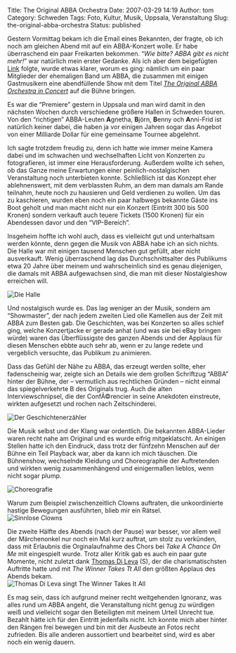 Title: The Original ABBA Orchestra
Date: 2007-03-29 14:19
Author: tom
Category: Schweden
Tags: Foto, Kultur, Musik, Uppsala, Veranstaltung
Slug: the-original-abba-orchestra
Status: published

Gestern Vormittag bekam ich die Email eines Bekannten, der fragte, ob
ich noch am gleichen Abend mit auf ein ABBA-Konzert wolle. Er habe
überraschend ein paar Freikarten bekommen. “*Wie bitte? ABBA gibt es
nicht mehr!*” war natürlich mein erster Gedanke. Als ich aber dem
beigefügten [Link](http://www.fyrishov.se/html/evenemang.html) folgte,
wurde etwas klarer, worum es ging: nämlich um ein paar Mitglieder der
ehemaligen Band um ABBA, die zusammen mit einigen Gastmusikern eine
abendfüllende Show mit dem Titel [*The Original ABBA Orchestra in
Concert*](http://www.abbaorchestra.se/) auf die Bühne bringen.

Es war die “Premiere” gestern in Uppsala und man wird damit in den
nächsten Wochen durch verschiedene größere Hallen in Schweden touren.
Von den “richtigen” ABBA-Leuten **A**gnetha, **B**jörn, **B**enny och
**A**nni-Frid ist natürlich keiner dabei, die haben ja vor einigen
Jahren sogar das Angebot von einer Milliarde Dollar für eine gemeinsame
Tournee abgelehnt.

Ich sagte trotzdem freudig zu, <!--more-->denn ich hatte wie immer meine
Kamera dabei und im schwachen und wechselhaften Licht von Konzerten zu
fotografieren, ist immer eine Herausforderung. Außerdem wollte ich
sehen, ob das Ganze meine Erwartungen einer peinlich-nostalgischen
Veranstaltung noch unterbieten konnte. Schließlich ist das Konzept eher
ablehnenswert, mit dem verblassten Ruhm, an dem man damals am Rande
teilnahm, heute noch zu hausieren und Geld verdienen zu wollen. Um das
zu kaschieren, wurden eben noch ein paar halbwegs bekannte Gäste ins
Boot geholt und man macht nicht nur ein Konzert (Eintritt 300 bis 500
Kronen) sondern verkauft auch teuere Tickets (1500 Kronen) für ein
Abendessen davor und den “VIP-Bereich”.

Insgeheim hoffte ich wohl auch, dass es vielleicht gut und unterhaltsam
werden könnte, denn gegen die Musik von ABBA habe ich an sich nichts.
Die Halle war mit einigen tausend Menschen gut gefüllt, aber nicht
ausverkauft. Wenig überraschend lag das Durchschnittsalter des Publikums
etwa 20 Jahre über meinem und wahrscheinlich sind es genau diejenigen,
die damals mit ABBA aufgewachsen sind, die man mit dieser Nostalgieshow
erreichen will.

![Die Halle](http://www.fiket.de/pic/abbaorch2.jpg "Die Halle")

Und nostalgisch wurde es. Das lag weniger an der Musik, sondern am
“Showmaster”, der nach jedem zweiten Lied olle Kamellen aus der Zeit mit
ABBA zum Besten gab. Die Geschichten, was bei Konzerten so alles schief
ging, welche Konzertjacke er gerade anhat (und was sie bei eBay bringen
würde) waren das Überflüssigste des ganzen Abends und der Applaus für
diesen Menschen ebbte auch sehr ab, wenn er zu lange redete und
vergeblich versuchte, das Publikum zu animieren.

Dass das Gefühl der Nähe zu ABBA, das erzeugt werden sollte, eher
fadenscheinig war, zeigte sich an Details wie dem großen Schriftzug
“ABBA” hinter der Bühne, der – vermutlich aus rechtlichen Gründen –
nicht einmal das spiegelverkehrte B des Originals trug. Auch die alten
Interviewschnipsel, die der ConfÃ©rencier in seine Anekdoten einstreute,
wirkten aufgesetzt und rochen nach Zeitschinderei.

![Der
Geschichtenerzähler](http://www.fiket.de/pic/abbaorch4.jpg "Der Geschichtenerzähler")

Die Musik selbst und der Klang war ordentlich. Die bekannten ABBA-Lieder
waren recht nahe am Original und es wurde eifrig mitgeklatscht. An
einigen Stellen hatte ich den Eindruck, dass trotz der fünfzehn Menschen
auf der Bühne ein Teil Playback war, aber da kann ich mich täuschen. Die
Bühnenshow, wechselnde Kleidung und Choreographie der Auftretenden und
wirkten wenig zusammenhängend und einigermaßen lieblos, wenn nicht sogar
plump.

![Choreografie](http://www.fiket.de/pic/abbaorch1.jpg "Choreografie")

Warum zum Beispiel zwischenzeitlich Clowns auftraten, die unkoordinierte
hastige Bewegungen ausführten, blieb mir ein Rätsel.  
![Sinnlose
Clowns](http://www.fiket.de/pic/abbaorch3.jpg "Sinnlose Clowns")

Die zweite Hälfte des Abends (nach der Pause) war besser, vor allem weil
der Märchenonkel nur noch ein Mal kurz auftrat, um stolz zu verkünden,
dass mit Erlaubnis die Orginalaufnahme des Chors bei *Take A Chance On
Me* mit eingespielt wurde. Trotz aller Kritik gab es auch ein paar gute
Momente, nicht zuletzt dank [Thomas Di
Leva](http://sv.wikipedia.org/wiki/Thomas_Di_Leva) (S), der die
charismatischsten Auftritte hatte und mit *The Winner Takes Tt All* den
größten Applaus des Abends bekam.  
![Thomas Di Leva singt The Winner Takes It
All](http://www.fiket.de/pic/dileva1.jpg "Thomas Di Leva singt The Winner Takes It All")

Es mag sein, dass ich aufgrund meiner recht weitgehenden Ignoranz, was
alles rund um ABBA angeht, die Veranstaltung nicht genug zu würdigen
weiß und vielleicht sogar den Beteiligten mit meinem Urteil Unrecht tue.
Bezahlt hätte ich für den Eintritt jedenfalls nicht. Ich konnte mich
aber hinter den Rängen frei bewegen und bin mit der Ausbeute an Fotos
recht zufrieden. Bis alle anderen aussortiert und bearbeitet sind, wird
es aber noch ein wenig dauern.

